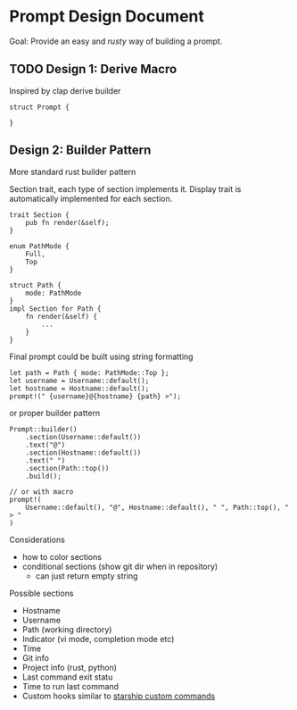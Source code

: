 
# Prompt Design Document

Goal: Provide an easy and *rusty* way of building a prompt.

## TODO Design 1: Derive Macro

Inspired by clap derive builder
```
struct Prompt {
    
}
```

## Design 2: Builder Pattern

More standard rust builder pattern

Section trait, each type of section implements it. Display trait is
automatically implemented for each section.
```
trait Section {
    pub fn render(&self);
}

enum PathMode {
    Full,
    Top
}

struct Path {
    mode: PathMode
}
impl Section for Path {
    fn render(&self) {
        ...
    }
}
```

Final prompt could be built using string formatting
```
let path = Path { mode: PathMode::Top };
let username = Username::default();
let hostname = Hostname::default();
prompt!(" {username}@{hostname} {path} >");
```

or proper builder pattern
```
Prompt::builder()
    .section(Username::default())
    .text("@")
    .section(Hostname::default())
    .text(" ")
    .section(Path::top())
    .build();

// or with macro
prompt!(
    Username::default(), "@", Hostname::default(), " ", Path::top(), " > "
)
```

Considerations
- how to color sections
- conditional sections (show git dir when in repository)
    - can just return empty string

Possible sections
- Hostname
- Username
- Path (working directory)
- Indicator (vi mode, completion mode etc)
- Time
- Git info
- Project info (rust, python)
- Last command exit statu
- Time to run last command
- Custom hooks similar to [starship custom commands](https://starship.rs/config/#custom-commands)

